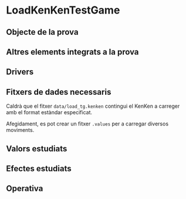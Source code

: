 # LoadKenKenTestGame

## Objecte de la prova

## Altres elements integrats a la prova

## Drivers

## Fitxers de dades necessaris

Caldrà que el fitxer `data/load_tg.kenken` contingui el KenKen a carreger amb el format estàndar especificat.

Afegidament, es pot crear un fitxer `.values` per a carregar diversos moviments.

## Valors estudiats

## Efectes estudiats

## Operativa
